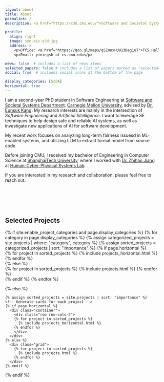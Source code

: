 ```yaml
---
layout: about
title: About
permalink: /
description: <a href="https://s3d.cmu.edu/">Software and Societal Systems Department</a> • <a href="https://www.cs.cmu.edu/">School of Computer Science</a>  • <a href="https://www.cmu.edu/">Carnegie Mellon University</a>

profile:
  align: right
  image: syn-pic-s3d.jpg
  address: >
    <p>Office: <a href="https://goo.gl/maps/gSZmnxHUU13Deg1u7">TCS Hall</a>, Room 313</p>
    <p>Email: yiningsh at cs.cmu.edu</p>

news: false  # includes a list of news items
selected_papers: false # includes a list of papers marked as "selected={true}"
social: true  # includes social icons at the bottom of the page

display_categories: [SoDA]
horizontal: true
---
```


I am a second-year PhD student in Software Engineering at [Software and Societal Systems Department](https://s3d.cmu.edu/), [Carnegie Mellon University](https://www.cmu.edu/), advised by [Dr. Eunsuk Kang](https://eskang.github.io/). My research interests are mainly in the intersection of *Software Engineering* and *Artificial Intelligence*. I want to leverage SE techniques to help design safe and reliable AI systems, as well as investigate new applications of AI for software development.

My recent work focuses on analyzing long-term fairness issuesd in ML-enabled systems, and utilizing LLM to extract formal model from source code.

Before joining CMU, I received my bachelor of Engineering in Computer Science at [ShanghaiTech University](https://www.shanghaitech.edu.cn/eng/), where I worked with [Dr. Zhihao Jiang](https://faculty.sist.shanghaitech.edu.cn/faculty/jiangzhh/) at [Human-Cyber-Physical Systems Lab](https://faculty.sist.shanghaitech.edu.cn/faculty/jiangzhh/team/).

If you are interested in my research and collaboration, please feel free to reach out.



<br/>
<br/>
<br/>
<br/>

## Selected Projects
<div class="projects">
  {% if site.enable_project_categories and page.display_categories %}
  <!-- Display categorized projects -->
    {% for category in page.display_categories %}
      <!-- <h2 class="category">{{ category }}</h2> -->
      {% assign categorized_projects = site.projects | where: "category", category %}
      {% assign sorted_projects = categorized_projects | sort: "importance" %}
      <!-- Generate cards for each project -->
      {% if page.horizontal %}
        <div class="container">
          <div class="row row-cols-1">
          {% for project in sorted_projects %}
            {% include projects_horizontal.html %}
          {% endfor %}
          </div>
        </div>
      {% else %}
        <div class="grid">
          {% for project in sorted_projects %}
            {% include projects.html %}
          {% endfor %}
        </div>
      {% endif %}
    {% endfor %}

  {% else %}
  <!-- Display projects without categories -->
    {% assign sorted_projects = site.projects | sort: "importance" %}
    <!-- Generate cards for each project -->
    {% if page.horizontal %}
      <div class="container">
        <div class="row row-cols-2">
        {% for project in sorted_projects %}
          {% include projects_horizontal.html %}
        {% endfor %}
        </div>
      </div>
    {% else %}
      <div class="grid">
        {% for project in sorted_projects %}
          {% include projects.html %}
        {% endfor %}
      </div>
    {% endif %}

  {% endif %}

</div>

